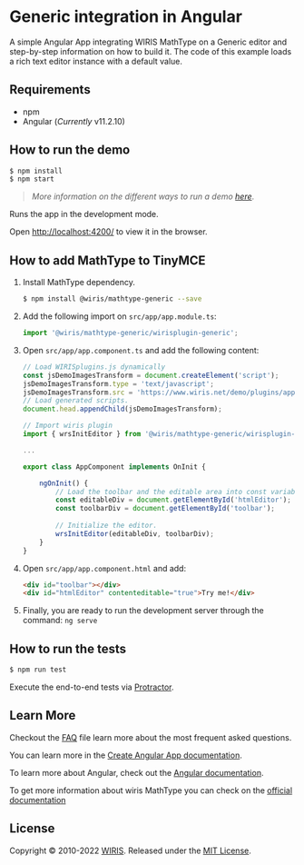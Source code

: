# Generic integration in Angular

A simple Angular App integrating WIRIS MathType on a Generic editor and step-by-step information on how to build it. The code of this example loads a rich text editor instance with a default value.

## Requirements

* npm
* Angular (*Currently* v11.2.10)

## How to run the demo

```sh
$ npm install
$ npm start
```

> *More information on the different ways to run a demo [here](../../README.md)*.

Runs the app in the development mode.

Open [http://localhost:4200/](http://localhost:4200/) to view it in the browser.


## How to add MathType to TinyMCE

1. Install MathType dependency.

    ```sh
    $ npm install @wiris/mathtype-generic --save
    ```

2. Add the following import on `src/app/app.module.ts`:

    ```ts
    import '@wiris/mathtype-generic/wirisplugin-generic';
    ```

3. Open `src/app/app.component.ts` and add the following content:
    
    ```ts
    // Load WIRISplugins.js dynamically
    const jsDemoImagesTransform = document.createElement('script');
    jsDemoImagesTransform.type = 'text/javascript';
    jsDemoImagesTransform.src = 'https://www.wiris.net/demo/plugins/app/WIRISplugins.js?viewer=image';
    // Load generated scripts.
    document.head.appendChild(jsDemoImagesTransform);
    
    // Import wiris plugin
    import { wrsInitEditor } from '@wiris/mathtype-generic/wirisplugin-generic.src';
    
    ...

    export class AppComponent implements OnInit {
    
        ngOnInit() {
            // Load the toolbar and the editable area into const variables.
            const editableDiv = document.getElementById('htmlEditor');
            const toolbarDiv = document.getElementById('toolbar');
            
            // Initialize the editor.
            wrsInitEditor(editableDiv, toolbarDiv);
        }
    }
    ```

4. Open `src/app/app.component.html` and add:

    ```html
    <div id="toolbar"></div>
    <div id="htmlEditor" contenteditable="true">Try me!</div>
    ```

5. Finally, you are ready to run the development server through the command: ```ng serve```

## How to run the tests

```sh
$ npm run test
```

Execute the end-to-end tests via [Protractor](http://www.protractortest.org/).

## Learn More

Checkout the [FAQ](FAQs.md) file learn more about the most frequent asked questions.

You can learn more in the [Create Angular App documentation](https://angular.io/cli/new).

To learn more about Angular, check out the [Angular documentation](https://angular.io/).

To get more information about wiris MathType you can check on the [official documentation](http://www.wiris.com/mathtype)

## License

Copyright © 2010-2022 [WIRIS](http://www.wiris.com). Released under the [MIT License](../../../LICENSE).